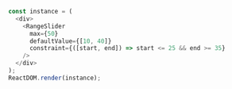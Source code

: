 <!--start-code-->

```js
const instance = (
  <div>
    <RangeSlider
      max={50}
      defaultValue={[10, 40]}
      constraint={([start, end]) => start <= 25 && end >= 35}
    />
  </div>
);
ReactDOM.render(instance);
```

<!--end-code-->
